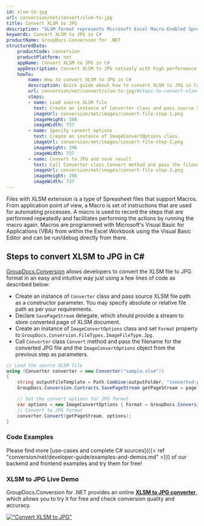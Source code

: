 ```yaml
---
id: xlsm-to-jpg
url: conversion/net/convert/xlsm-to-jpg
title: Convert XLSM to JPG
description: "XLSM format represents Microsoft Excel Macro-Enabled Spreadsheet with .xlsm extension. Learn how to convert XLSM to JPG file programmatically in C# language using GroupDocs.Conversion for .NET library."
keywords: Convert XLSM to JPG in C#
productName: GroupDocs.Conversion for .NET
structuredData:
    productCode: conversion
    productPlatform: net
    appName: Convert XLSM to JPG in C#
    appDescription: Convert XLSM to JPG natively with high performance using C# language and server side GroupDocs.Conversion for .NET APIs, without the use of any software like Microsoft or Open Office.
    howTo:
        name: How to convert XLSM to JPG in C# 
        description: Quick guide about how to convert XLSM to JPG in C# with high performance and accuracy.
        url: conversion/net/convert/xlsm-to-jpg/#steps-to-convert-xlsm-to-jpg-in-c
        steps:
        - name: Load source XLSM file 
          text: Create an instance of Converter class and pass source XLSM file path as a constructor parameter. You may specify absolute or relative file path as per your requirements. 
          imageUrl: conversion/net/images/convert-file-step-1.png
          imageHeight: 196
          imageWidth: 737
        - name: Specify convert options 
          text: Create an instance of ImageConvertOptions class.
          imageUrl: conversion/net/images/convert-file-step-2.png
          imageHeight: 196
          imageWidth: 737
        - name: Convert to JPG and save result 
          text: Call Converter class Convert method and pass the filename for the converted HTML file and the ImageConvertOptions object from the previous step as parameters.
          imageUrl: conversion/net/images/convert-file-step-3.png
          imageHeight: 196
          imageWidth: 737
---
```


Files with XLSM extension is a type of Spreasheet files that support Macros. From application point of view, a Macro is set of instructions that are used for automating processes. A macro is used to record the steps that are performed repeatedly and facilitates performing the actions by running the macro again. Macros are programmed with Microsoft's Visual Basic for Applications (VBA) from within the Excel Workbook using the Visual Basic Editor and can be run/debug directly from there.

## Steps to convert XLSM to JPG in C#

[GroupDocs.Conversion](https://products.groupdocs.com/conversion/net) allows developers to convert the XLSM file to JPG format in an easy and intuitive way just using a few lines of code as described below:

* Create an instance of `Converter` class and pass source XLSM file path as a constructor parameter. You may specify absolute or relative file path as per your requirements. 
* Declare `SavePageStream` delegate, which should provide a stream to store converted page of XLSM document.
* Create an instance of `ImageConvertOptions` class and set `Format` property to `GroupDocs.Conversion.FileTypes.ImageFileType.Jpg`.
* Call `Converter` class `Convert` method and pass the filename for the converted JPG file and the `ImageConvertOptions` object from the previous step as parameters.

```csharp
// Load the source XLSM file
using (Converter converter = new Converter("sample.xlsm"))
{
    string outputFileTemplate = Path.Combine(outputFolder, "converted-page-{0}.jpg");
    GroupDocs.Conversion.Contracts.SavePageStream getPageStream = page => new FileStream(string.Format(outputFileTemplate, page), FileMode.Create);

    // Set the convert options for JPG format
    var options = new ImageConvertOptions { Format = GroupDocs.Conversion.FileTypes.ImageFileType.Jpg };   
    // Convert to JPG format
    converter.Convert(getPageStream, options);
}
```

### Code Examples

Please find more [use-cases and complete C# sources]({{< ref "conversion/net/developer-guide/examples-and-demos.md" >}}) of our backend and frontend examples and try them for free!

### XLSM to JPG Live Demo

GroupDocs.Conversion for .NET provides an online [**XLSM to JPG converter**](https://products.groupdocs.app/conversion/xlsm-to-jpg), which allows you to try it for free and check conversion quality and accuracy.

[!["Convert XLSM to JPG"](conversion/net/images/convert-to-jpg/convert-xlsm-to-jpg.png)](https://products.groupdocs.app/conversion/xlsm-to-jpg)